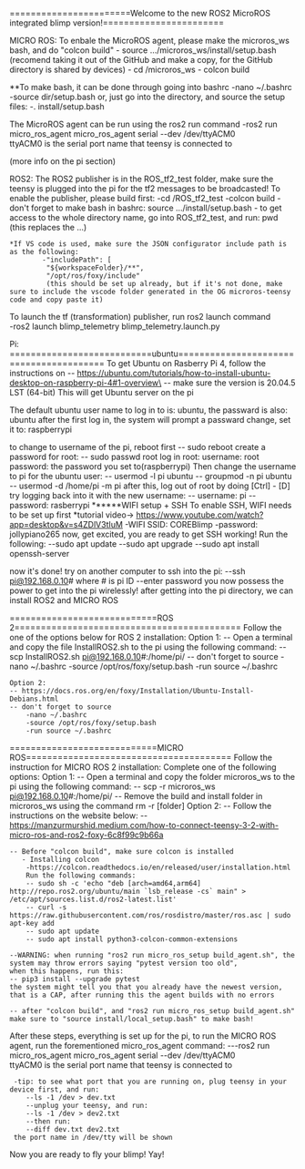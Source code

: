 =======================Welcome to the new ROS2 MicroROS integrated blimp version!=======================


MICRO ROS:
To enbale the MicroROS agent, please make the microros_ws bash, and do "colcon build"
	- source .../microros_ws/install/setup.bash  (recomend taking it out of the GitHub and make a copy, for the GitHub directory is shared by devices)
	- cd /microros_ws
	- colcon build
	
**To make bash, it can be done through going into bashrc
	-nano ~/.bashrc
	-source dir/setup.bash
  or, just go into the directory, and source the setup files:
	-. install/setup.bash
	
The MicroROS agent can be run using the ros2 run command
	-ros2 run micro_ros_agent micro_ros_agent serial --dev /dev/ttyACM0  
	 ttyACM0 is the serial port name that teensy is connected to

(more info on the pi section)


ROS2:
The ROS2 publisher is in the ROS_tf2_test folder, make sure the teensy is plugged into the pi for the tf2 messages to be broadcasted!
To enable the publisher, please build first:
	-cd /ROS_tf2_test
	-colcon build
	- don't forget to make bash in bashrc: source .../install/setup.bash
	- to get access to the whole directory name, go into ROS_tf2_test, and run: pwd (this replaces the ...)
	
	*If VS code is used, make sure the JSON configurator include path is as the following:
            -"includePath": [
             "${workspaceFolder}/**",
             "/opt/ros/foxy/include" 
             (this should be set up already, but if it's not done, make sure to include the vscode folder generated in the OG microros-teensy code and copy paste it)

To launch the tf (transformation) publisher, run ros2 launch command    
	-ros2 launch blimp_telemetry blimp_telemetry.launch.py
	
	
Pi:
===========================ubuntu========================================
To get Ubuntu on Rasberry Pi 4, follow the instructions on
 	-- https://ubuntu.com/tutorials/how-to-install-ubuntu-desktop-on-raspberry-pi-4#1-overview\
 	-- make sure the version is 20.04.5 LST (64-bit)
This will get Ubuntu server on the pi

The default ubuntu user name to log in to is: ubuntu, the passward is also: ubuntu
after the first log in, the system will prompt a passward change, set it to: raspberrypi

to change to username of the pi, reboot first
	-- sudo reboot
create a password for root:
	-- sudo passwd root
log in root:
	username: root
	password: the password you set to(raspberrypi)
Then change the username to pi for the ubuntu user:
	-- usermod -l pi ubuntu
	-- groupmod -n pi ubuntu
	-- usermod -d /home/pi -m pi
after this, log out of root by doing [Ctrl] - [D]
try logging back into it with the new username:
	-- username: pi
	-- password: rasberrypi
******WIFI setup + SSH
To enable SSH, WIFI needs to be set up first
	*tutorial video-> https://www.youtube.com/watch?app=desktop&v=s4ZDlV3tIuM
	-WIFI SSID: COREBlimp
	-password: jollypiano265
now, get excited, you are ready to get SSH working!
Run the following:
	--sudo apt update
	--sudo apt upgrade
	--sudo apt install openssh-server
	
now it's done!
try on another computer to ssh into the pi:
	--ssh pi@192.168.0.10# where # is pi ID
	--enter password
you now possess the power to get into the pi wirelessly!
after getting into the pi directory, we can install ROS2 and MICRO ROS	

============================ROS 2===========================================
Follow the one of the options below for ROS 2 installation:
	Option 1:
	-- Open a terminal and copy the file InstallROS2.sh to the pi using the following command:
	-- scp InstallROS2.sh pi@192.168.0.10#:/home/pi/
	-- don't forget to source 
		-nano ~/.bashrc
		-source /opt/ros/foxy/setup.bash
		-run source ~/.bashrc
	
	Option 2:
	-- https://docs.ros.org/en/foxy/Installation/Ubuntu-Install-Debians.html
	-- don't forget to source 
		-nano ~/.bashrc
		-source /opt/ros/foxy/setup.bash
		-run source ~/.bashrc

============================MICRO ROS=======================================
 Follow the instruction for MICRO ROS 2 installation:
 	Complete one of the following options:
 	Option 1:
 	-- Open a terminal and copy the folder microros_ws to the pi using the following command:
 	-- scp -r microros_ws pi@192.168.0.10#:/home/pi/
 	-- Remove the build and install folder in microros_ws using the command rm -r [folder]
 	Option 2:
 	-- Follow the instructions on the website below:
 	-- https://manzurmurshid.medium.com/how-to-connect-teensy-3-2-with-micro-ros-and-ros2-foxy-6c8f99c9b66a
 	
 	-- Before "colcon build", make sure colcon is installed
	   - Installing colcon
		-https://colcon.readthedocs.io/en/released/user/installation.html
		Run the following commands:
		-- sudo sh -c 'echo "deb [arch=amd64,arm64] http://repo.ros2.org/ubuntu/main `lsb_release -cs` main" > /etc/apt/sources.list.d/ros2-latest.list'
		-- curl -s https://raw.githubusercontent.com/ros/rosdistro/master/ros.asc | sudo apt-key add 
		-- sudo apt update
		-- sudo apt install python3-colcon-common-extensions
	
	--WARNING: when running "ros2 run micro_ros_setup build_agent.sh", the system may throw errors saying "pytest version too old",
	when this happens, run this:
	-- pip3 install --upgrade pytest
	the system might tell you that you already have the newest version, that is a CAP, after running this the agent builds with no errors
	
	-- after "colcon build", and "ros2 run micro_ros_setup build_agent.sh" make sure to "source install/local_setup.bash" to make bash!
	
 After these steps, everything is set up for the pi, to run the MICRO ROS agent, run the forementioned micro_ros_agent command:
 	---ros2 run micro_ros_agent micro_ros_agent serial --dev /dev/ttyACM0  
	 ttyACM0 is the serial port name that teensy is connected to
	 
	 -tip: to see what port that you are running on, plug teensy in your device first, and run:
	 	--ls -1 /dev > dev.txt
	 	--unplug your teensy, and run:
	 	--ls -1 /dev > dev2.txt
	 	--then run:
	 	--diff dev.txt dev2.txt
	 the port name in /dev/tty will be shown
	 
Now you are ready to fly your blimp! Yay!
	

  
  
  
  
  
  
  




